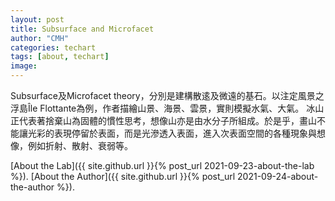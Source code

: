 ```yaml
---
layout: post
title: Subsurface and Microfacet
author: "CMH"
categories: techart
tags: [about, techart]
image: 
---
```


Subsurface及Microfacet theory，分別是建構散逺及微遠的基石。以注定風景之浮島Île Flottante為例，作者描繪山景、海景、雲景，實則模擬水氣、大氣。
冰山正代表著捨棄山為固體的慣性思考，想像山亦是由水分子所組成。於是乎，畫山不能讓光彩的表現停留於表面，而是光滲透入表面，進入次表面空間的各種現象與想像，例如折射、散射、衰弱等。  



[About the Lab]({{ site.github.url }}{% post_url 2021-09-23-about-the-lab %}).
[About the Author]({{ site.github.url }}{% post_url 2021-09-24-about-the-author %}).
